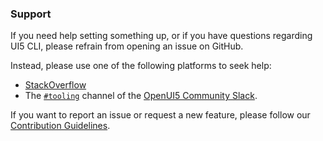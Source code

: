 ### Support

If you need help setting something up, or if you have questions regarding UI5 CLI, please refrain from opening an issue on GitHub. 

Instead, please use one of the following platforms to seek help:

* [StackOverflow](http://stackoverflow.com/questions/tagged/ui5-tooling)
* The [`#tooling`](https://openui5.slack.com/archives/C0A7QFN6B) channel of the [OpenUI5 Community Slack](https://ui5-slack-invite.cfapps.eu10.hana.ondemand.com).

If you want to report an issue or request a new feature, please follow our [Contribution Guidelines](https://github.com/UI5/cli/blob/v4/CONTRIBUTING.md#-feature-requests).
